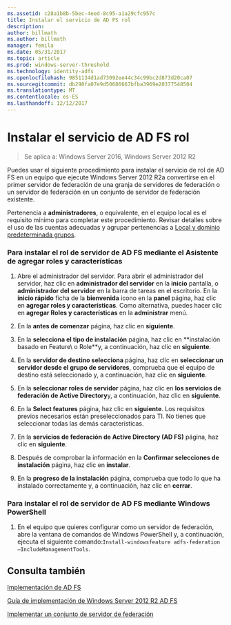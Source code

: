 ```yaml
---
ms.assetid: c28a1b8b-5bec-4eed-8c95-a1a29cfc957c
title: Instalar el servicio de AD FS rol
description: 
author: billmath
ms.author: billmath
manager: femila
ms.date: 05/31/2017
ms.topic: article
ms.prod: windows-server-threshold
ms.technology: identity-adfs
ms.openlocfilehash: 9851134d1ad73092ee44c34c99bc2d873d20ca07
ms.sourcegitcommit: db290fa07e9d50686667bfba3969e20377548504
ms.translationtype: MT
ms.contentlocale: es-ES
ms.lasthandoff: 12/12/2017
---
```

# <a name="install-the-ad-fs-role-service"></a>Instalar el servicio de AD FS rol

>Se aplica a: Windows Server 2016, Windows Server 2012 R2

Puedes usar el siguiente procedimiento para instalar el servicio de rol de AD FS en un equipo que ejecute Windows Server 2012 R2a convertirse en el primer servidor de federación de una granja de servidores de federación o un servidor de federación en un conjunto de servidor de federación existente.  
  
Pertenencia a **administradores**, o equivalente, en el equipo local es el requisito mínimo para completar este procedimiento.  Revisar detalles sobre el uso de las cuentas adecuadas y agrupar pertenencias a [Local y dominio predeterminada grupos](https://go.microsoft.com/fwlink/?LinkId=83477).   
  
### <a name="to-install-the-ad-fs-server-role-via-the-add-roles-and-features-wizard"></a>Para instalar el rol de servidor de AD FS mediante el Asistente de agregar roles y características  
  
1.  Abre el administrador del servidor. Para abrir el administrador del servidor, haz clic en **administrador del servidor** en la **inicio** pantalla, o **administrador del servidor** en la barra de tareas en el escritorio. En la **inicio rápido** ficha de la **bienvenida** icono en la **panel** página, haz clic en **agregar roles y características**. Como alternativa, puedes hacer clic en **agregar Roles y características** en la **administrar** menú.  
  
2.  En la **antes de comenzar** página, haz clic en **siguiente**.  
  
3.  En la **selecciona el tipo de instalación** página, haz clic en **instalación basado en Feature\ o Role\**y, a continuación, haz clic en **siguiente**.  
  
4.  En la **servidor de destino selecciona** página, haz clic en **seleccionar un servidor desde el grupo de servidores**, comprueba que el equipo de destino está seleccionado y, a continuación, haz clic en **siguiente**.  
  
5.  En la **seleccionar roles de servidor** página, haz clic en **los servicios de federación de Active Directory**y, a continuación, haz clic en **siguiente**.  
  
6.  En la **Select features** página, haz clic en **siguiente**. Los requisitos previos necesarios están preseleccionados para TI. No tienes que seleccionar todas las demás características.  
  
7.  En la **servicios de federación de Active Directory \(AD FS\)** página, haz clic en **siguiente**.  
  
8.  Después de comprobar la información en la **Confirmar selecciones de instalación** página, haz clic en **instalar**.  
  
9. En la **progreso de la instalación** página, comprueba que todo lo que ha instalado correctamente y, a continuación, haz clic en **cerrar**.  
  
### <a name="to-install-the-ad-fs-server-role-via-windows-powershell"></a>Para instalar el rol de servidor de AD FS mediante Windows PowerShell  
  
1.  En el equipo que quieres configurar como un servidor de federación, abre la ventana de comandos de Windows PowerShell y, a continuación, ejecuta el siguiente comando:`Install-windowsfeature adfs-federation –IncludeManagementTools`.  
  
## <a name="see-also"></a>Consulta también 

[Implementación de AD FS](../../ad-fs/AD-FS-Deployment.md)  

[Guía de implementación de Windows Server 2012 R2 AD FS](../../ad-fs/deployment/Windows-Server-2012-R2-AD-FS-Deployment-Guide.md)  
 
[Implementar un conjunto de servidor de federación](../../ad-fs/deployment/Deploying-a-Federation-Server-Farm.md)  
  


